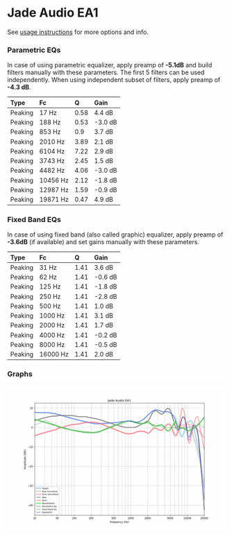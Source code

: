 # Jade Audio EA1
See [usage instructions](https://github.com/jaakkopasanen/AutoEq#usage) for more options and info.

### Parametric EQs
In case of using parametric equalizer, apply preamp of **-5.1dB** and build filters manually
with these parameters. The first 5 filters can be used independently.
When using independent subset of filters, apply preamp of **-4.3 dB**.

| Type    | Fc       |    Q | Gain    |
|:--------|:---------|:-----|:--------|
| Peaking | 17 Hz    | 0.58 | 4.4 dB  |
| Peaking | 188 Hz   | 0.53 | -3.0 dB |
| Peaking | 853 Hz   | 0.9  | 3.7 dB  |
| Peaking | 2010 Hz  | 3.89 | 2.1 dB  |
| Peaking | 6104 Hz  | 7.22 | 2.9 dB  |
| Peaking | 3743 Hz  | 2.45 | 1.5 dB  |
| Peaking | 4482 Hz  | 4.06 | -3.0 dB |
| Peaking | 10456 Hz | 2.12 | -1.8 dB |
| Peaking | 12987 Hz | 1.59 | -0.9 dB |
| Peaking | 19871 Hz | 0.47 | 4.9 dB  |

### Fixed Band EQs
In case of using fixed band (also called graphic) equalizer, apply preamp of **-3.6dB**
(if available) and set gains manually with these parameters.

| Type    | Fc       |    Q | Gain    |
|:--------|:---------|:-----|:--------|
| Peaking | 31 Hz    | 1.41 | 3.6 dB  |
| Peaking | 62 Hz    | 1.41 | -0.6 dB |
| Peaking | 125 Hz   | 1.41 | -1.8 dB |
| Peaking | 250 Hz   | 1.41 | -2.8 dB |
| Peaking | 500 Hz   | 1.41 | 1.0 dB  |
| Peaking | 1000 Hz  | 1.41 | 3.1 dB  |
| Peaking | 2000 Hz  | 1.41 | 1.7 dB  |
| Peaking | 4000 Hz  | 1.41 | -0.2 dB |
| Peaking | 8000 Hz  | 1.41 | -0.5 dB |
| Peaking | 16000 Hz | 1.41 | 2.0 dB  |

### Graphs
![](./Jade%20Audio%20EA1.png)